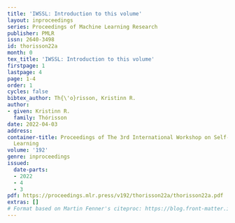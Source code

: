 ```yaml
---
title: 'IWSSL: Introduction to this volume'
layout: inproceedings
series: Proceedings of Machine Learning Research
publisher: PMLR
issn: 2640-3498
id: thorisson22a
month: 0
tex_title: 'IWSSL: Introduction to this volume'
firstpage: 1
lastpage: 4
page: 1-4
order: 1
cycles: false
bibtex_author: Th{\'o}risson, Kristinn R.
author:
- given: Kristinn R.
  family: Thórisson
date: 2022-04-03
address:
container-title: Proceedings of The 3rd International Workshop on Self-Supervised
  Learning
volume: '192'
genre: inproceedings
issued:
  date-parts:
  - 2022
  - 4
  - 3
pdf: https://proceedings.mlr.press/v192/thorisson22a/thorisson22a.pdf
extras: []
# Format based on Martin Fenner's citeproc: https://blog.front-matter.io/posts/citeproc-yaml-for-bibliographies/
---
```

